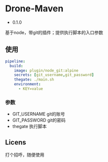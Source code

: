 # Drone-Maven
- 0.1.0

基于node，带git的插件；提供执行脚本的入口参数


## 使用
``` yaml
pipeline:
  build:
    image: plugin/node_git:alpine
    secrets: [git_username,git_password]
    thegate: ./main.sh
    environment:
      - KEY=value

```
### 参数
+ GIT_USERNAME git的账号
+ GIT_PASSWORD git的密码
+ thegate 执行脚本

## Licens
打个招呼，随便使用